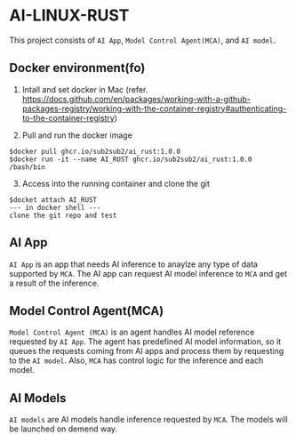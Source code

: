 # AI-LINUX-RUST
This project consists of `AI App`, `Model Control Agent(MCA)`, and `AI model`.

## Docker environment(fo)
1. Intall and set docker in Mac (refer. https://docs.github.com/en/packages/working-with-a-github-packages-registry/working-with-the-container-registry#authenticating-to-the-container-registry)

2. Pull and run the docker image
```
$docker pull ghcr.io/sub2sub2/ai_rust:1.0.0
$docker run -it --name AI_RUST ghcr.io/sub2sub2/ai_rust:1.0.0 /bash/bin
```
3. Access into the running container and clone the git
```
$docket attach AI_RUST
--- in docker shell ---
clone the git repo and test
```

## AI App
`AI App` is an app that needs AI inference to anaylze any type of data supported by `MCA`. The AI app can request AI model inference to `MCA` and get a result of the inference.

## Model Control Agent(MCA)
`Model Control Agent (MCA)` is an agent handles AI model reference requested by `AI App`. The agent has predefined AI model information, so it queues the requests coming from AI apps and process them by requesting to the `AI model`. Also, `MCA` has control logic for the inference and each model.

## AI Models
`AI models` are AI models handle inference requested by `MCA`. The models will be launched on demend way.
